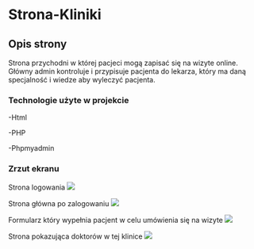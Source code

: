 # Strona-Kliniki


## Opis strony

Strona przychodni w której pacjeci mogą zapisać się na wizyte online. Główny admin kontroluje i przypisuje pacjenta do lekarza, który ma daną specjalność i wiedze aby wyleczyć pacjenta.



### Technologie użyte w projekcie


-Html




-PHP



-Phpmyadmin







### Zrzut ekranu

Strona logowania 
![](https://github.com/maleckyy/APPgame/blob/main/szpital.PNG)

Strona główna po zalogowaniu
![](https://github.com/maleckyy/APPgame/blob/main/szpital1.PNG)

Formularz który wypełnia pacjent w celu umówienia się na wizyte
![](https://github.com/maleckyy/APPgame/blob/main/szpital4.PNG)

Strona pokazująca doktorów w tej klinice
![](https://github.com/maleckyy/APPgame/blob/main/szpital3.PNG)

